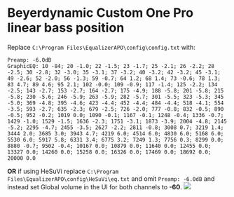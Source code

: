 # Beyerdynamic Custom One Pro linear bass position
Replace `C:\Program Files\EqualizerAPO\config\config.txt` with:
```
Preamp: -6.0dB
GraphicEQ: 10 -84; 20 -1.0; 22 -1.5; 23 -1.7; 25 -2.1; 26 -2.2; 28 -2.5; 30 -2.8; 32 -3.0; 35 -3.1; 37 -3.2; 40 -3.2; 42 -3.2; 45 -3.1; 49 -2.6; 52 -2.0; 56 -1.3; 59 -0.7; 64 1.2; 68 1.4; 73 -0.6; 78 1.3; 83 4.7; 89 4.6; 95 2.1; 102 -0.0; 109 -0.9; 117 -1.4; 125 -2.2; 134 -2.5; 143 -2.7; 153 -2.7; 164 -2.7; 175 -4.9; 188 -5.8; 201 -5.8; 215 -5.8; 230 -5.6; 246 -5.9; 263 -5.9; 282 -5.7; 301 -5.5; 323 -5.3; 345 -5.0; 369 -4.8; 395 -4.6; 423 -4.4; 452 -4.4; 484 -4.4; 518 -4.1; 554 -3.5; 593 -2.7; 635 -2.3; 679 -2.5; 726 -2.0; 777 -0.8; 832 -0.5; 890 -0.5; 952 -0.2; 1019 0.0; 1090 -0.1; 1167 -0.1; 1248 -0.4; 1336 -0.7; 1429 -1.0; 1529 -1.5; 1636 -2.3; 1751 -3.1; 1873 -3.9; 2004 -4.8; 2145 -5.2; 2295 -4.7; 2455 -3.5; 2627 -2.2; 2811 -0.8; 3008 0.7; 3219 1.4; 3444 2.0; 3685 3.0; 3943 4.7; 4219 6.0; 4514 6.0; 4830 6.0; 5168 6.0; 5530 6.0; 5917 5.8; 6331 3.4; 6775 3.2; 7249 1.3; 7756 0.3; 8299 0.0; 8880 -0.7; 9502 -0.4; 10167 0.0; 10879 0.0; 11640 0.0; 12455 0.0; 13327 0.0; 14260 0.0; 15258 0.0; 16326 0.0; 17469 0.0; 18692 0.0; 20000 0.0
```
**OR** if using HeSuVi replace `C:\Program Files\EqualizerAPO\config\HeSuVi\eq.txt` and omit `Preamp: -6.0dB` and instead set Global volume in the UI for both channels to **-60**.
![](https://raw.githubusercontent.com/jaakkopasanen/AutoEq/master/results/Innerfidelity%202017/headphoncecom/onear/Beyerdynamic%20Custom%20One%20Pro%20linear%20bass%20position/Beyerdynamic%20Custom%20One%20Pro%20linear%20bass%20position.png)